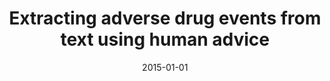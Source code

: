---
title: "Extracting adverse drug events from text using human advice"
collection: publications
permalink: /publication/2015-01-01-Extracting-adverse-drug-events-from-text-using-human-advice
date: 2015-01-01
venue: 'Artificial Intelligence in Medicine: 15th Conference on Artificial Intelligence in Medicine, AIME 2015, Pavia, Italy, June 17-20, 2015. Proceedings 15'
---